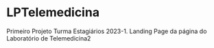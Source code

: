# LPTelemedicina

Primeiro Projeto Turma Estagiários 2023-1.
Landing Page da página do Laboratório de Telemedicina2
